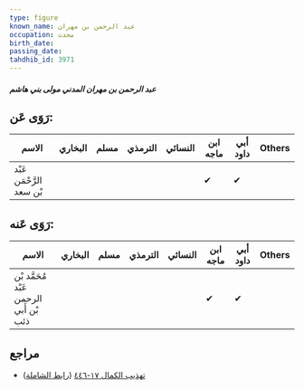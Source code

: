 ```yaml
---
type: figure
known_name: عبد الرحمن بن مهران
occupation: محدث
birth_date:
passing_date:
tahdhib_id: 3971
---
```

##### عبد الرحمن بن مهران المدني مولى بني هاشم

## رَوَى عَن:
| الاسم                    | البخاري | مسلم | الترمذي | النسائي | ابن ماجه | أبي داود | Others |
| ------------------------ | ------- | ---- | ------- | ------- | -------- | -------- | ------ |
| عَبْد الرَّحْمَن بْن سعد |         |      |         |         | ✔        | ✔        |        |
## رَوَى عَنه:
| الاسم                                  | البخاري | مسلم | الترمذي | النسائي | ابن ماجه | أبي داود | Others |
| -------------------------------------- | ------- | ---- | ------- | ------- | -------- | -------- | ------ |
| مُحَمَّد بْن عَبْد الرحمن بْن أَبي ذئب |         |      |         |         | ✔        | ✔        |        |
## مراجع
- [تهذيب الكمال ١٧-٤٤٦](obsidian://open?vault=Tahdhib-al-Kamal&file=Figures/٣٩٧١-عبد%20الرحمن%20بن%20مهران%20المدني%20مولى%20بني%20هاشم) ([رابط الشاملة](https://shamela.ws/book/3722/8996))